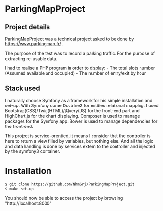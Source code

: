 ParkingMapProject
=================

## Project details
ParkingMapProject was a technical project asked to be done by https://www.parkingmap.fr/ .

The purpose of the test was to record a parking traffic. For the purpose of extracting re-usable data.

I had to realise a PHP program in order to display:
    - The total slots number (Assumed available and occupied)
    - The number of entry/exit by hour

## Stack used

I naturally choose Symfony as a framework for his simple installation and set-up.
With Symfony come Doctrine2 for entities relational mapping.
I used Bootstrap(CSS)/Twig(HTML)/jQuery(JS) for the front-end part and HighChart.js for the chart displaying.
Composer is used to manage packages for the Symfony app.
Bower is used to manage dependencies for the front-end.

This project is service-orentied, it means I consider that the controller is here to return a view filled by variables, but nothing else.
And all the logic and data handling is done by services extern to the controller and injected by the symfony3 container.

Installation
===

```sh
$ git clone https://github.com/NhmGrj/ParkingMapProject.git
$ make set-up
```
You should now be able to access the project by browsing "http://localhost:8000"
